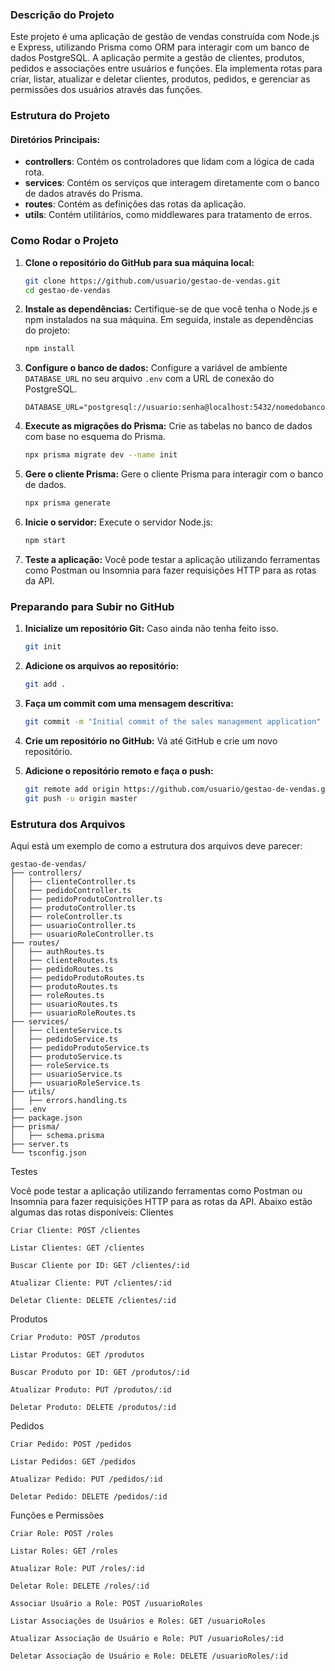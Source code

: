 
### Descrição do Projeto

Este projeto é uma aplicação de gestão de vendas construída com Node.js e Express, utilizando Prisma como ORM para interagir com um banco de dados PostgreSQL. A aplicação permite a gestão de clientes, produtos, pedidos e associações entre usuários e funções. Ela implementa rotas para criar, listar, atualizar e deletar clientes, produtos, pedidos, e gerenciar as permissões dos usuários através das funções.

### Estrutura do Projeto

#### Diretórios Principais:
- **controllers**: Contém os controladores que lidam com a lógica de cada rota.
- **services**: Contém os serviços que interagem diretamente com o banco de dados através do Prisma.
- **routes**: Contém as definições das rotas da aplicação.
- **utils**: Contém utilitários, como middlewares para tratamento de erros.

### Como Rodar o Projeto

1. **Clone o repositório do GitHub para sua máquina local:**
   ```sh
   git clone https://github.com/usuario/gestao-de-vendas.git
   cd gestao-de-vendas
   ```

2. **Instale as dependências:**
   Certifique-se de que você tenha o Node.js e npm instalados na sua máquina. Em seguida, instale as dependências do projeto:
   ```sh
   npm install
   ```

3. **Configure o banco de dados:**
   Configure a variável de ambiente `DATABASE_URL` no seu arquivo `.env` com a URL de conexão do PostgreSQL.
   ```env
   DATABASE_URL="postgresql://usuario:senha@localhost:5432/nomedobanco"
   ```

4. **Execute as migrações do Prisma:**
   Crie as tabelas no banco de dados com base no esquema do Prisma.
   ```sh
   npx prisma migrate dev --name init
   ```

5. **Gere o cliente Prisma:**
   Gere o cliente Prisma para interagir com o banco de dados.
   ```sh
   npx prisma generate
   ```

6. **Inicie o servidor:**
   Execute o servidor Node.js:
   ```sh
   npm start
   ```

7. **Teste a aplicação:**
   Você pode testar a aplicação utilizando ferramentas como Postman ou Insomnia para fazer requisições HTTP para as rotas da API.

### Preparando para Subir no GitHub

1. **Inicialize um repositório Git:**
   Caso ainda não tenha feito isso.
   ```sh
   git init
   ```

2. **Adicione os arquivos ao repositório:**
   ```sh
   git add .
   ```

3. **Faça um commit com uma mensagem descritiva:**
   ```sh
   git commit -m "Initial commit of the sales management application"
   ```

4. **Crie um repositório no GitHub:**
   Vá até GitHub e crie um novo repositório.

5. **Adicione o repositório remoto e faça o push:**
   ```sh
   git remote add origin https://github.com/usuario/gestao-de-vendas.git
   git push -u origin master
   ```

### Estrutura dos Arquivos

Aqui está um exemplo de como a estrutura dos arquivos deve parecer:

```
gestao-de-vendas/
├── controllers/
│   ├── clienteController.ts
│   ├── pedidoController.ts
│   ├── pedidoProdutoController.ts
│   ├── produtoController.ts
│   ├── roleController.ts
│   ├── usuarioController.ts
│   ├── usuarioRoleController.ts
├── routes/
│   ├── authRoutes.ts
│   ├── clienteRoutes.ts
│   ├── pedidoRoutes.ts
│   ├── pedidoProdutoRoutes.ts
│   ├── produtoRoutes.ts
│   ├── roleRoutes.ts
│   ├── usuarioRoutes.ts
│   ├── usuarioRoleRoutes.ts
├── services/
│   ├── clienteService.ts
│   ├── pedidoService.ts
│   ├── pedidoProdutoService.ts
│   ├── produtoService.ts
│   ├── roleService.ts
│   ├── usuarioService.ts
│   ├── usuarioRoleService.ts
├── utils/
│   ├── errors.handling.ts
├── .env
├── package.json
├── prisma/
│   ├── schema.prisma
├── server.ts
└── tsconfig.json
```

Testes

Você pode testar a aplicação utilizando ferramentas como Postman ou Insomnia para fazer requisições HTTP para as rotas da API. Abaixo estão algumas das rotas disponíveis:
Clientes

    Criar Cliente: POST /clientes

    Listar Clientes: GET /clientes

    Buscar Cliente por ID: GET /clientes/:id

    Atualizar Cliente: PUT /clientes/:id

    Deletar Cliente: DELETE /clientes/:id

Produtos

    Criar Produto: POST /produtos

    Listar Produtos: GET /produtos

    Buscar Produto por ID: GET /produtos/:id

    Atualizar Produto: PUT /produtos/:id

    Deletar Produto: DELETE /produtos/:id

Pedidos

    Criar Pedido: POST /pedidos

    Listar Pedidos: GET /pedidos

    Atualizar Pedido: PUT /pedidos/:id

    Deletar Pedido: DELETE /pedidos/:id

Funções e Permissões

    Criar Role: POST /roles

    Listar Roles: GET /roles

    Atualizar Role: PUT /roles/:id

    Deletar Role: DELETE /roles/:id

    Associar Usuário a Role: POST /usuarioRoles

    Listar Associações de Usuários e Roles: GET /usuarioRoles

    Atualizar Associação de Usuário e Role: PUT /usuarioRoles/:id

    Deletar Associação de Usuário e Role: DELETE /usuarioRoles/:id